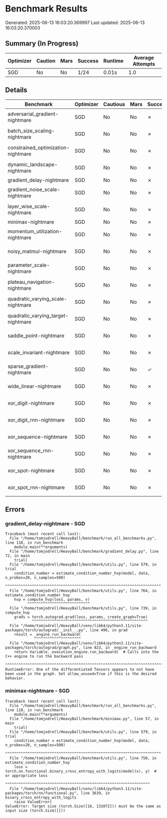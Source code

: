 # Benchmark Results
Generated: 2025-06-13 16:03:20.369997
Last updated: 2025-06-13 16:03:20.370003

## Summary (In Progress)

| Optimizer | Caution | Mars | Success | Runtime | Average Attempts |
|-----------|---|---|---------|----------|------|
| SGD | No | No | 1/24 | 0.01s | 1.0 |

## Details

| Benchmark | Optimizer | Cautious | Mars | Success | Runtime | Loss | Attempts | Seed | Winning Config |
|-----------|-----------|---------|---|---|----------|------|---|---|----------------|
| adversarial_gradient-nightmare | SGD | No | No | ✗ | 0.87s | 1.07e+00 | 1 | 0 | `ForeachSGD(lr=0.00100, betas=(0.100, 0.0010), shampoo_beta=0.001)` |
| batch_size_scaling-nightmare | SGD | No | No | ✗ | 1.04s | 2.12e+00 | 1 | 0 | `ForeachSGD(lr=0.00100, betas=(0.100, 0.0010), shampoo_beta=0.001)` |
| constrained_optimization-nightmare | SGD | No | No | ✗ | 1.66s | 4.00e+00 | 1 | 0 | `ForeachSGD(lr=0.00100, betas=(0.100, 0.0010), shampoo_beta=0.001)` |
| dynamic_landscape-nightmare | SGD | No | No | ✗ | 1.55s | 1.52e+00 | 1 | 0 | `ForeachSGD(lr=0.10000, betas=(0.100, 0.0010), shampoo_beta=0.001)` |
| gradient_delay-nightmare | SGD | No | No | ✗ | 1.44s | inf | 1 | 0 | N/A |
| gradient_noise_scale-nightmare | SGD | No | No | ✗ | 0.96s | 9.87e-01 | 1 | 0 | `ForeachSGD(lr=0.00100, betas=(0.100, 0.0010), shampoo_beta=0.001)` |
| layer_wise_scale-nightmare | SGD | No | No | ✗ | 0.42s | 3.51e+08 | 1 | 0 | `ForeachSGD(lr=0.00010, betas=(0.100, 0.0010), shampoo_beta=0.001)` |
| minimax-nightmare | SGD | No | No | ✗ | 0.34s | inf | 1 | 0 | N/A |
| momentum_utilization-nightmare | SGD | No | No | ✗ | 1.02s | 1.06e+00 | 1 | 0 | `ForeachSGD(lr=0.00100, betas=(0.100, 0.0010), shampoo_beta=0.001)` |
| noisy_matmul-nightmare | SGD | No | No | ✗ | 0.13s | 3.87e-06 | 1 | 0 | `ForeachSGD(lr=0.00100, betas=(0.100, 0.0010), shampoo_beta=0.001)` |
| parameter_scale-nightmare | SGD | No | No | ✗ | 0.58s | 3.52e+05 | 1 | 0 | `ForeachSGD(lr=0.00010, betas=(0.100, 0.0010), shampoo_beta=0.001)` |
| plateau_navigation-nightmare | SGD | No | No | ✗ | 1.50s | 1.00e+00 | 1 | 0 | `ForeachSGD(lr=0.00100, betas=(0.100, 0.0010), shampoo_beta=0.001)` |
| quadratic_varying_scale-nightmare | SGD | No | No | ✗ | 0.20s | 1.00e+00 | 1 | 0 | `ForeachSGD(lr=0.00100, betas=(0.100, 0.0010), shampoo_beta=0.001)` |
| quadratic_varying_target-nightmare | SGD | No | No | ✗ | 0.28s | 1.00e+00 | 1 | 0 | `ForeachSGD(lr=0.00100, betas=(0.100, 0.0010), shampoo_beta=0.001)` |
| saddle_point-nightmare | SGD | No | No | ✗ | 1.32s | 1.00e+01 | 1 | 0 | `ForeachSGD(lr=0.00100, betas=(0.100, 0.0010), shampoo_beta=0.001)` |
| scale_invariant-nightmare | SGD | No | No | ✗ | 1.36s | 6.47e+00 | 1 | 0 | `ForeachSGD(lr=0.00100, betas=(0.100, 0.0010), shampoo_beta=0.001)` |
| sparse_gradient-nightmare | SGD | No | No | ✓ | 0.01s | 3.72e-05 | 1 | 0 | `ForeachSGD(lr=0.00000, betas=(0.998, 1.0000), shampoo_beta=1.000)` |
| wide_linear-nightmare | SGD | No | No | ✗ | 0.87s | 2.43e+04 | 1 | 0 | `ForeachSGD(lr=0.00100, betas=(0.100, 0.0010), shampoo_beta=0.001)` |
| xor_digit-nightmare | SGD | No | No | ✗ | 0.04s | 7.08e-01 | 1 | 0 | `ForeachSGD(lr=0.00000, betas=(0.100, 0.0010), shampoo_beta=0.001)` |
| xor_digit_rnn-nightmare | SGD | No | No | ✗ | 0.22s | 7.16e-01 | 1 | 0 | `ForeachSGD(lr=0.00000, betas=(0.100, 0.0010), shampoo_beta=0.001)` |
| xor_sequence-nightmare | SGD | No | No | ✗ | 164.41s | 7.03e-01 | 1 | 0 | `ForeachSGD(lr=0.00100, betas=(0.100, 0.0010), shampoo_beta=0.001)` |
| xor_sequence_rnn-nightmare | SGD | No | No | ✗ | 84.13s | 7.12e-01 | 1 | 0 | `ForeachSGD(lr=0.00100, betas=(0.100, 0.0010), shampoo_beta=0.001)` |
| xor_spot-nightmare | SGD | No | No | ✗ | 0.10s | 7.58e-01 | 1 | 0 | `ForeachSGD(lr=0.00100, betas=(0.100, 0.0010), shampoo_beta=0.001)` |
| xor_spot_rnn-nightmare | SGD | No | No | ✗ | 0.19s | 7.06e-01 | 1 | 0 | `ForeachSGD(lr=0.00100, betas=(0.100, 0.0010), shampoo_beta=0.001)` |

## Errors


### gradient_delay-nightmare - SGD
```
Traceback (most recent call last):
  File "/home/tomjodrell/HeavyBall/benchmark/run_all_benchmarks.py", line 118, in run_benchmark
    module.main(**arguments)
  File "/home/tomjodrell/HeavyBall/benchmark/gradient_delay.py", line 72, in main
    trial(
  File "/home/tomjodrell/HeavyBall/benchmark/utils.py", line 579, in trial
    condition_number = estimate_condition_number_hvp(model, data, n_probes=20, n_samples=500)
                       ^^^^^^^^^^^^^^^^^^^^^^^^^^^^^^^^^^^^^^^^^^^^^^^^^^^^^^^^^^^^^^^^^^^^^^
  File "/home/tomjodrell/HeavyBall/benchmark/utils.py", line 764, in estimate_condition_number_hvp
    hvp = compute_hvp(loss, params, v)
          ^^^^^^^^^^^^^^^^^^^^^^^^^^^^
  File "/home/tomjodrell/HeavyBall/benchmark/utils.py", line 739, in compute_hvp
    grads = torch.autograd.grad(loss, params, create_graph=True)
            ^^^^^^^^^^^^^^^^^^^^^^^^^^^^^^^^^^^^^^^^^^^^^^^^^^^^
  File "/home/tomjodrell/HeavyBall/venv/lib64/python3.11/site-packages/torch/autograd/__init__.py", line 496, in grad
    result = _engine_run_backward(
             ^^^^^^^^^^^^^^^^^^^^^
  File "/home/tomjodrell/HeavyBall/venv/lib64/python3.11/site-packages/torch/autograd/graph.py", line 823, in _engine_run_backward
    return Variable._execution_engine.run_backward(  # Calls into the C++ engine to run the backward pass
           ^^^^^^^^^^^^^^^^^^^^^^^^^^^^^^^^^^^^^^^^^^^^^^^^^^^^^^^^^^^^^^^^^^^^^^^^^^^^^^^^^^^^^^^^^^^^^^
RuntimeError: One of the differentiated Tensors appears to not have been used in the graph. Set allow_unused=True if this is the desired behavior.

```

### minimax-nightmare - SGD
```
Traceback (most recent call last):
  File "/home/tomjodrell/HeavyBall/benchmark/run_all_benchmarks.py", line 118, in run_benchmark
    module.main(**arguments)
  File "/home/tomjodrell/HeavyBall/benchmark/minimax.py", line 57, in main
    trial(
  File "/home/tomjodrell/HeavyBall/benchmark/utils.py", line 579, in trial
    condition_number = estimate_condition_number_hvp(model, data, n_probes=20, n_samples=500)
                       ^^^^^^^^^^^^^^^^^^^^^^^^^^^^^^^^^^^^^^^^^^^^^^^^^^^^^^^^^^^^^^^^^^^^^^
  File "/home/tomjodrell/HeavyBall/benchmark/utils.py", line 750, in estimate_condition_number_hvp
    loss = torch.nn.functional.binary_cross_entropy_with_logits(model(x), y)  # or appropriate loss
           ^^^^^^^^^^^^^^^^^^^^^^^^^^^^^^^^^^^^^^^^^^^^^^^^^^^^^^^^^^^^^^^^^
  File "/home/tomjodrell/HeavyBall/venv/lib64/python3.11/site-packages/torch/nn/functional.py", line 3639, in binary_cross_entropy_with_logits
    raise ValueError(
ValueError: Target size (torch.Size([16, 131072])) must be the same as input size (torch.Size([]))

```
